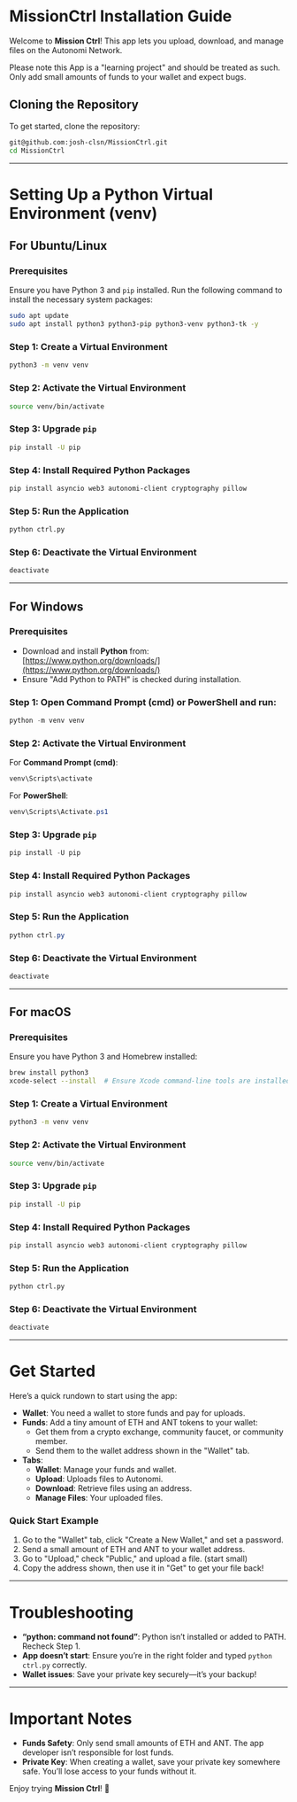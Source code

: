 # MissionCtrl Installation Guide

Welcome to **Mission Ctrl**! This app lets you upload, download, and manage files on the Autonomi Network.

Please note this App is a "learning project" and should be treated as such. Only add small amounts of funds to your wallet and expect bugs.

## Cloning the Repository

To get started, clone the repository:

```bash
git@github.com:josh-clsn/MissionCtrl.git
cd MissionCtrl
```

---

# Setting Up a Python Virtual Environment (venv)

## **For Ubuntu/Linux**

### **Prerequisites**
Ensure you have Python 3 and `pip` installed. Run the following command to install the necessary system packages:

```bash
sudo apt update
sudo apt install python3 python3-pip python3-venv python3-tk -y
```

### **Step 1: Create a Virtual Environment**
```bash
python3 -m venv venv
```

### **Step 2: Activate the Virtual Environment**
```bash
source venv/bin/activate
```

### **Step 3: Upgrade `pip`**
```bash
pip install -U pip
```

### **Step 4: Install Required Python Packages**
```bash
pip install asyncio web3 autonomi-client cryptography pillow
```

### **Step 5: Run the Application**
```bash
python ctrl.py
```

### **Step 6: Deactivate the Virtual Environment**
```bash
deactivate
```

---

## **For Windows**

### **Prerequisites**
- Download and install **Python** from: [https://www.python.org/downloads/](https://www.python.org/downloads/)
- Ensure "Add Python to PATH" is checked during installation.

### **Step 1: Open Command Prompt (cmd) or PowerShell and run:**

```powershell
python -m venv venv
```

### **Step 2: Activate the Virtual Environment**
For **Command Prompt (cmd)**:
```cmd
venv\Scripts\activate
```

For **PowerShell**:
```powershell
venv\Scripts\Activate.ps1
```

### **Step 3: Upgrade `pip`**
```powershell
pip install -U pip
```

### **Step 4: Install Required Python Packages**
```powershell
pip install asyncio web3 autonomi-client cryptography pillow
```

### **Step 5: Run the Application**
```powershell
python ctrl.py
```

### **Step 6: Deactivate the Virtual Environment**
```powershell
deactivate
```

---

## **For macOS**

### **Prerequisites**
Ensure you have Python 3 and Homebrew installed:

```bash
brew install python3
xcode-select --install  # Ensure Xcode command-line tools are installed
```

### **Step 1: Create a Virtual Environment**
```bash
python3 -m venv venv
```

### **Step 2: Activate the Virtual Environment**
```bash
source venv/bin/activate
```

### **Step 3: Upgrade `pip`**
```bash
pip install -U pip
```

### **Step 4: Install Required Python Packages**
```bash
pip install asyncio web3 autonomi-client cryptography pillow
```

### **Step 5: Run the Application**
```bash
python ctrl.py
```

### **Step 6: Deactivate the Virtual Environment**
```bash
deactivate
```

---

# Get Started

Here’s a quick rundown to start using the app:

- **Wallet**: You need a wallet to store funds and pay for uploads.
- **Funds**: Add a tiny amount of ETH and ANT tokens to your wallet:
  - Get them from a crypto exchange, community faucet, or community member.
  - Send them to the wallet address shown in the "Wallet" tab.
- **Tabs**:
  - **Wallet**: Manage your funds and wallet.
  - **Upload**: Uploads files to Autonomi.
  - **Download**: Retrieve files using an address.
  - **Manage Files**: Your uploaded files.

### Quick Start Example
1. Go to the "Wallet" tab, click "Create a New Wallet," and set a password.
2. Send a small amount of ETH and ANT to your wallet address.
3. Go to "Upload," check "Public," and upload a file. (start small)
4. Copy the address shown, then use it in "Get" to get your file back!

---

# Troubleshooting

- **“python: command not found”**: Python isn’t installed or added to PATH. Recheck Step 1.
- **App doesn’t start**: Ensure you’re in the right folder and typed `python ctrl.py` correctly.
- **Wallet issues**: Save your private key securely—it’s your backup!

---

# Important Notes

- **Funds Safety**: Only send small amounts of ETH and ANT. The app developer isn’t responsible for lost funds.
- **Private Key**: When creating a wallet, save your private key somewhere safe. You’ll lose access to your funds without it.

Enjoy trying **Mission Ctrl**! 🚀

